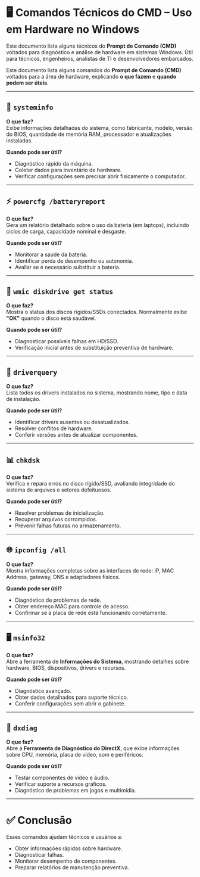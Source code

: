 # 🖥️ Comandos Técnicos do CMD – Uso em Hardware no Windows

Este documento lista alguns técnicos do **Prompt de Comando (CMD)** voltados para diagnóstico e análise de hardware em sistemas Windows. Útil para técnicos, engenheiros, analistas de TI e desenvolvedores embarcados.

Este documento lista alguns comandos do **Prompt de Comando (CMD)** voltados para a área de hardware, explicando **o que fazem** e **quando podem ser úteis**.

---

## 🔎 `systeminfo`

**O que faz?**  
Exibe informações detalhadas do sistema, como fabricante, modelo, versão do BIOS, quantidade de memória RAM, processador e atualizações instaladas.

**Quando pode ser útil?**  
- Diagnóstico rápido da máquina.  
- Coletar dados para inventário de hardware.  
- Verificar configurações sem precisar abrir fisicamente o computador.

---

## ⚡ `powercfg /batteryreport`

**O que faz?**  
Gera um relatório detalhado sobre o uso da bateria (em laptops), incluindo ciclos de carga, capacidade nominal e desgaste.

**Quando pode ser útil?**  
- Monitorar a saúde da bateria.  
- Identificar perda de desempenho ou autonomia.  
- Avaliar se é necessário substituir a bateria.

---

## 💽 `wmic diskdrive get status`

**O que faz?**  
Mostra o status dos discos rígidos/SSDs conectados. Normalmente exibe **"OK"** quando o disco está saudável.

**Quando pode ser útil?**  
- Diagnosticar possíveis falhas em HD/SSD.  
- Verificação inicial antes de substituição preventiva de hardware.

---

## 🧩 `driverquery`

**O que faz?**  
Lista todos os drivers instalados no sistema, mostrando nome, tipo e data de instalação.

**Quando pode ser útil?**  
- Identificar drivers ausentes ou desatualizados.  
- Resolver conflitos de hardware.  
- Conferir versões antes de atualizar componentes.

---

## 📊 `chkdsk`

**O que faz?**  
Verifica e repara erros no disco rígido/SSD, avaliando integridade do sistema de arquivos e setores defeituosos.

**Quando pode ser útil?**  
- Resolver problemas de inicialização.  
- Recuperar arquivos corrompidos.  
- Prevenir falhas futuras no armazenamento.

---

## 🌐 `ipconfig /all`

**O que faz?**  
Mostra informações completas sobre as interfaces de rede: IP, MAC Address, gateway, DNS e adaptadores físicos.

**Quando pode ser útil?**  
- Diagnóstico de problemas de rede.  
- Obter endereço MAC para controle de acesso.  
- Confirmar se a placa de rede está funcionando corretamente.

---

## 🖥️ `msinfo32`

**O que faz?**  
Abre a ferramenta de **Informações do Sistema**, mostrando detalhes sobre hardware, BIOS, dispositivos, drivers e recursos.

**Quando pode ser útil?**  
- Diagnóstico avançado.  
- Obter dados detalhados para suporte técnico.  
- Conferir configurações sem abrir o gabinete.

---

## 🔧 `dxdiag`

**O que faz?**  
Abre a **Ferramenta de Diagnóstico do DirectX**, que exibe informações sobre CPU, memória, placa de vídeo, som e periféricos.

**Quando pode ser útil?**  
- Testar componentes de vídeo e áudio.  
- Verificar suporte a recursos gráficos.  
- Diagnóstico de problemas em jogos e multimídia.

---

# ✅ Conclusão

Esses comandos ajudam técnicos e usuários a:  
- Obter informações rápidas sobre hardware.  
- Diagnosticar falhas.  
- Monitorar desempenho de componentes.  
- Preparar relatórios de manutenção preventiva.

